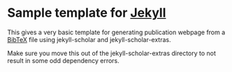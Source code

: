 Sample template for [Jekyll](https://github.com/mojombo/jekyll)
============================

This gives a very basic template for generating publication webpage from a [BibTeX](http://www.bibtex.org) file using jekyll-scholar and jekyll-scholar-extras.

Make sure you move this out of the jekyll-scholar-extras directory to not result in some odd dependency errors.
